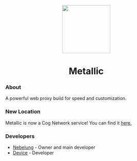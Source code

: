 <p align="center">
<img width="150px" src="https://raw.githubusercontent.com/Metallic-Web/Metallic/main/public/logos/logo512.png">
</p>

<h1 align="center">Metallic</h1>

### About
A powerful web proxy build for speed and customization.

### New Location
Metallic is now a Cog Network service! You can find it [here.](https://github.com/cognetwork-dev/Metallic)

### Developers
- [Nebelung](https://github.com/Nebelung-Dev) - Owner and main developer
- [Device](https://github.com/e9x) - Developer
